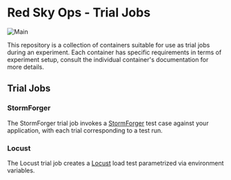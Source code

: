 # Red Sky Ops - Trial Jobs

![Main](https://github.com/redskyops/trial-jobs/workflows/Main/badge.svg)

This repository is a collection of containers suitable for use as trial jobs during an experiment. Each container has specific requirements in terms of experiment setup, consult the individual container's documentation for more details.

## Trial Jobs

### StormForger

The StormForger trial job invokes a [StormForger](https://stormforger.com/) test case against your application, with each trial corresponding to a test run.

### Locust

The Locust trial job creates a [Locust](https://locust.io/) load test parametrized via environment variables.